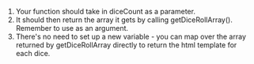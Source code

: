 1. Your function should take in diceCount as a parameter.
2. It should then return the array it gets by calling
   getDiceRollArray(). Remember to use as an argument.
3. There's no need to set up a new variable - you can map
   over the array returned by getDiceRollArray directly to
   return the html template for each dice.
